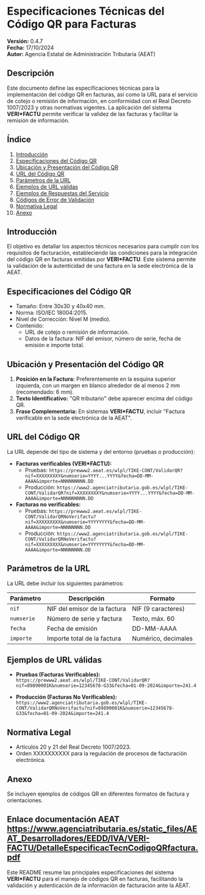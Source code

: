 
# Especificaciones Técnicas del Código QR para Facturas

**Versión:** 0.4.7  
**Fecha:** 17/10/2024  
**Autor:** Agencia Estatal de Administración Tributaria (AEAT)  

## Descripción

Este documento define las especificaciones técnicas para la implementación del código QR en facturas, así como la URL para el servicio de cotejo o remisión de información, en conformidad con el Real Decreto 1007/2023 y otras normativas vigentes. La aplicación del sistema **VERI*FACTU** permite verificar la validez de las facturas y facilitar la remisión de información.

## Índice

1. [Introducción](#introducción)
2. [Especificaciones del Código QR](#especificaciones-del-código-qr)
3. [Ubicación y Presentación del Código QR](#ubicación-y-presentación-del-código-qr)
4. [URL del Código QR](#url-del-código-qr)
5. [Parámetros de la URL](#parámetros-de-la-url)
6. [Ejemplos de URL válidas](#ejemplos-de-url-válidas)
7. [Ejemplos de Respuestas del Servicio](#ejemplos-de-respuestas-del-servicio)
8. [Códigos de Error de Validación](#códigos-de-error-de-validación)
9. [Normativa Legal](#normativa-legal)
10. [Anexo](#anexo)

## Introducción

El objetivo es detallar los aspectos técnicos necesarios para cumplir con los requisitos de facturación, estableciendo las condiciones para la integración del código QR en facturas emitidas por **VERI*FACTU**. Este sistema permite la validación de la autenticidad de una factura en la sede electrónica de la AEAT.

## Especificaciones del Código QR

- Tamaño: Entre 30x30 y 40x40 mm.
- Norma: ISO/IEC 18004:2015.
- Nivel de Corrección: Nivel M (medio).
- Contenido:
  - URL de cotejo o remisión de información.
  - Datos de la factura: NIF del emisor, número de serie, fecha de emisión e importe total.

## Ubicación y Presentación del Código QR

1. **Posición en la Factura:** Preferentemente en la esquina superior izquierda, con un margen en blanco alrededor de al menos 2 mm (recomendado: 6 mm).
2. **Texto Identificativo:** "QR tributario" debe aparecer encima del código QR.
3. **Frase Complementaria:** En sistemas **VERI*FACTU**, incluir "Factura verificable en la sede electrónica de la AEAT".

## URL del Código QR

La URL depende del tipo de sistema y del entorno (pruebas o producción):
- **Facturas verificables (VERI*FACTU):**  
  - Pruebas: `https://prewww2.aeat.es/wlpl/TIKE-CONT/ValidarQR?nif=XXXXXXXXY&numserie=YYYY...YYYY&fecha=DD-MM-AAAA&importe=NNNNNNNNN.DD`
  - Producción: `https://www2.agenciatributaria.gob.es/wlpl/TIKE-CONT/ValidarQR?nif=XXXXXXXXY&numserie=YYYY...YYYY&fecha=DD-MM-AAAA&importe=NNNNNNNNN.DD`
- **Facturas no verificables:**  
  - Pruebas: `https://prewww2.aeat.es/wlpl/TIKE-CONT/ValidarQRNoVerifactu?nif=XXXXXXXXX&numserie=YYYYYYYY&fecha=DD-MM-AAAA&importe=NNNNNNNN.DD`
  - Producción: `https://www2.agenciatributaria.gob.es/wlpl/TIKE-CONT/ValidarQRNoVerifactu?nif=XXXXXXXXX&numserie=YYYYYYYY&fecha=DD-MM-AAAA&importe=NNNNNNNN.DD`

## Parámetros de la URL

La URL debe incluir los siguientes parámetros:

| Parámetro  | Descripción                              | Formato            |
|------------|------------------------------------------|--------------------|
| `nif`      | NIF del emisor de la factura             | NIF (9 caracteres) |
| `numserie` | Número de serie y factura                | Texto, máx. 60     |
| `fecha`    | Fecha de emisión                         | DD-MM-AAAA         |
| `importe`  | Importe total de la factura              | Numérico, decimales |

## Ejemplos de URL válidas

- **Pruebas (Facturas Verificables):**  
  `https://prewww2.aeat.es/wlpl/TIKE-CONT/ValidarQR?nif=89890001K&numserie=12345678-G33&fecha=01-09-2024&importe=241.4`
  
- **Producción (Facturas No Verificables):**  
  `https://www2.agenciatributaria.gob.es/wlpl/TIKE-CONT/ValidarQRNoVerifactu?nif=89890001K&numserie=12345678-G33&fecha=01-09-2024&importe=241.4`

## Normativa Legal

- Artículos 20 y 21 del Real Decreto 1007/2023.
- Orden XXXXXXXXXX para la regulación de procesos de facturación electrónica.

## Anexo

Se incluyen ejemplos de códigos QR en diferentes formatos de factura y orientaciones.

Enlace documentación AEAT https://www.agenciatributaria.es/static_files/AEAT_Desarrolladores/EEDD/IVA/VERI-FACTU/DetalleEspecificacTecnCodigoQRfactura.pdf
---

Este README resume las principales especificaciones del sistema **VERI*FACTU** para el manejo de códigos QR en facturas, facilitando la validación y autenticación de la información de facturación ante la AEAT.
